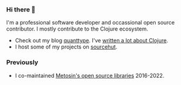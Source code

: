 ### Hi there 👀

I'm a professional software developer and occassional open source contributor. I mostly contribute to the Clojure ecosystem.

* Check out my blog [quanttype](https://quanttype.net/). I've [written a lot about Clojure](https://quanttype.net/tags/clojure.html). 
* I host some of my projects on [sourcehut](https://sr.ht/~miikka/).


### Previously

* I co-maintained [Metosin's open source libraries](https://github.com/metosin/) 2016-2022.
